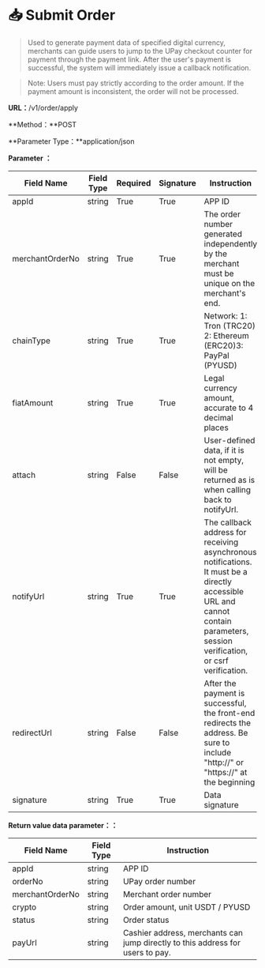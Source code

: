 # 📥 Submit Order

> Used to generate payment data of specified digital currency, merchants can guide users to jump to the UPay checkout counter for payment through the payment link. After the user's payment is successful, the system will immediately issue a callback notification. 

> Note: Users must pay strictly according to the order amount. If the payment amount is inconsistent, the order will not be processed.

**URL：**/v1/order/apply

**Method：**POST

**Parameter Type：**application/json

**Parameter ：**

| Field Name        | Field Type | Required | Signature | Instruction |
| --------------- | -------- | -------- | -------- | ----------------------------------------------------------------------------------- |
| appId           | string   | True       | True       | APP ID                                                                              |
| merchantOrderNo | string   | True       | True       | The order number generated independently by the merchant must be unique on the merchant's end.                                        |
| chainType       | string   | True       | True       | Network: 1: Tron (TRC20) 2: Ethereum (ERC20)3: PayPal (PYUSD)                                      |
| fiatAmount      | string   | True       | True       | Legal currency amount, accurate to 4 decimal places                                                      |
| attach          | string   | False       | False       | User-defined data, if it is not empty, will be returned as is when calling back to notifyUrl.                                |
| notifyUrl       | string   | True       | True       | The callback address for receiving asynchronous notifications. It must be a directly accessible URL and cannot contain parameters, session verification, or csrf verification. |
| redirectUrl     | string   | False       | False       | After the payment is successful, the front-end redirects the address. Be sure to include "http://" or "https://" at the beginning                       |
| signature       | string   | True       | True       | Data signature                                                                            |

**Return value data parameter：：**

| Field Name        | Field Type | Instruction                                         |
| --------------- | -------- | -------------------------------------------- |
| appId           | string   | APP ID                                       |
| orderNo         | string   | UPay order number                                  |
| merchantOrderNo | string   | Merchant order number                                   |
| crypto          | string   | Order amount, unit USDT / PYUSD                  |
| status          | string   | Order status                                     |
| payUrl          | string   | Cashier address, merchants can jump directly to this address for users to pay. |
